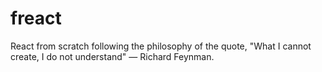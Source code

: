 # freact
React from scratch following the philosophy of the quote, "What I cannot create, I do not understand" — Richard Feynman.
